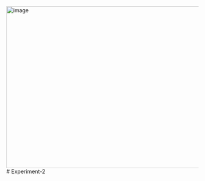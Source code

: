 <img width="1260" height="425" alt="image" src="https://github.com/user-attachments/assets/0eb7a506-5579-4fff-ad34-40fe29b283db" />
# Experiment-2
